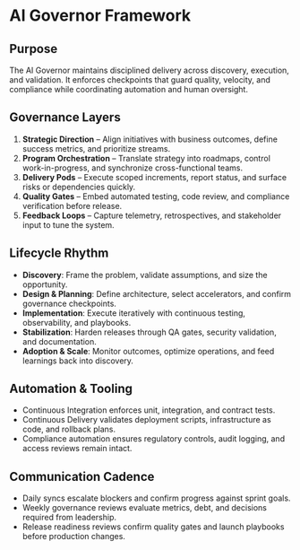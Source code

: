 # AI Governor Framework

## Purpose
The AI Governor maintains disciplined delivery across discovery, execution, and validation. It enforces checkpoints that guard quality, velocity, and compliance while coordinating automation and human oversight.

## Governance Layers
1. **Strategic Direction** – Align initiatives with business outcomes, define success metrics, and prioritize streams.
2. **Program Orchestration** – Translate strategy into roadmaps, control work-in-progress, and synchronize cross-functional teams.
3. **Delivery Pods** – Execute scoped increments, report status, and surface risks or dependencies quickly.
4. **Quality Gates** – Embed automated testing, code review, and compliance verification before release.
5. **Feedback Loops** – Capture telemetry, retrospectives, and stakeholder input to tune the system.

## Lifecycle Rhythm
- **Discovery**: Frame the problem, validate assumptions, and size the opportunity.
- **Design & Planning**: Define architecture, select accelerators, and confirm governance checkpoints.
- **Implementation**: Execute iteratively with continuous testing, observability, and playbooks.
- **Stabilization**: Harden releases through QA gates, security validation, and documentation.
- **Adoption & Scale**: Monitor outcomes, optimize operations, and feed learnings back into discovery.

## Automation & Tooling
- Continuous Integration enforces unit, integration, and contract tests.
- Continuous Delivery validates deployment scripts, infrastructure as code, and rollback plans.
- Compliance automation ensures regulatory controls, audit logging, and access reviews remain intact.

## Communication Cadence
- Daily syncs escalate blockers and confirm progress against sprint goals.
- Weekly governance reviews evaluate metrics, debt, and decisions required from leadership.
- Release readiness reviews confirm quality gates and launch playbooks before production changes.
